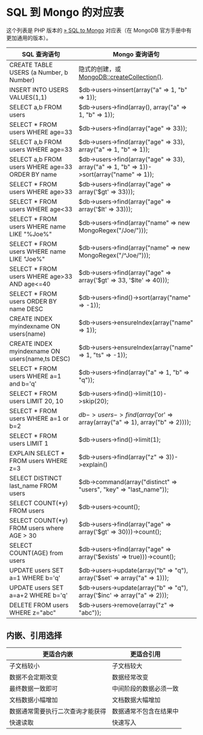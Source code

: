 # SQL 到 Mongo 的对应表

这个列表是 PHP 版本的 [» SQL to Mongo](http://www.mongoing.com/docs/reference/sql-comparison.html) 对应表（在 MongoDB 官方手册中有更加通用的版本）。

| SQL 查询语句 | Mongo 查询语句 |
| --- | --- |
|CREATE TABLE USERS (a Number, b Number)       | 隐式的创建，或 [MongoDB::createCollection()](mongodb.createcollection.php). |
|INSERT INTO USERS VALUES(1,1)       |$db->users->insert(array("a" => 1, "b" => 1));       |
|SELECT a,b FROM users       |$db->users->find(array(), array("a" => 1, "b" => 1));       |
|SELECT * FROM users WHERE age=33       |$db->users->find(array("age" => 33));       |
|SELECT a,b FROM users WHERE age=33       |$db->users->find(array("age" => 33), array("a" => 1, "b" => 1));       |
|SELECT a,b FROM users WHERE age=33 ORDER BY name       |$db->users->find(array("age" => 33), array("a" => 1, "b" => 1))->sort(array("name" => 1));       |
|SELECT * FROM users WHERE age>33       |$db->users->find(array("age" => array('$gt' => 33)));       |
|SELECT * FROM users WHERE age<33       |$db->users->find(array("age" => array('$lt' => 33)));       |
|SELECT * FROM users WHERE name LIKE "%Joe%"       |$db->users->find(array("name" => new MongoRegex("/Joe/")));       |
|SELECT * FROM users WHERE name LIKE "Joe%"       |$db->users->find(array("name" => new MongoRegex("/^Joe/")));       |
|SELECT * FROM users WHERE age>33 AND age<=40       |$db->users->find(array("age" => array('$gt' => 33, '$lte' => 40)));       |
|SELECT * FROM users ORDER BY name DESC       |$db->users->find()->sort(array("name" => -1));       |
|CREATE INDEX myindexname ON users(name)       |$db->users->ensureIndex(array("name" => 1));       |
|CREATE INDEX myindexname ON users(name,ts DESC)       |$db->users->ensureIndex(array("name" => 1, "ts" => -1));       |
|SELECT * FROM users WHERE a=1 and b='q'       |$db->users->find(array("a" => 1, "b" => "q"));       |
|SELECT * FROM users LIMIT 20, 10       |$db->users->find()->limit(10)->skip(20);       |
|SELECT * FROM users WHERE a=1 or b=2       |$db->users->find(array('$or' => array(array("a" => 1), array("b" => 2))));       |
|SELECT * FROM users LIMIT 1       |$db->users->find()->limit(1);       |
|EXPLAIN SELECT * FROM users WHERE z=3       |$db->users->find(array("z" => 3))->explain()       |
|SELECT DISTINCT last_name FROM users       |$db->command(array("distinct" => "users", "key" => "last_name"));       |
|SELECT COUNT(*y) FROM users       |$db->users->count();       |
|SELECT COUNT(*y) FROM users where AGE > 30       |$db->users->find(array("age" => array('$gt' => 30)))->count();       |
|SELECT COUNT(AGE) from users       |$db->users->find(array("age" => array('$exists' => true)))->count();       |
|UPDATE users SET a=1 WHERE b='q'       |$db->users->update(array("b" => "q"), array('$set' => array("a" => 1)));       |
|UPDATE users SET a=a+2 WHERE b='q'       |$db->users->update(array("b" => "q"), array('$inc' => array("a" => 2)));       |
|DELETE FROM users WHERE z="abc"       |$db->users->remove(array("z" => "abc"));       |


## 内嵌、引用选择

| 更适合内嵌 | 更适合引用 |
| --- | --- |
| 子文档较小 | 子文档较大 |
| 数据不会定期改变 | 数据经常改变 |
| 最终数据一致即可 | 中间阶段的数据必须一致 |
| 文档数据小幅增加 | 文档数据大幅增加 |
| 数据通常需要执行二次查询才能获得 | 数据通常不包含在结果中 |
| 快速读取 | 快速写入 |